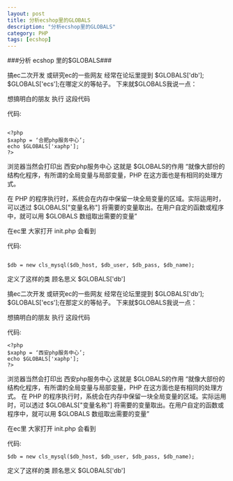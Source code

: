 ```yaml
---
layout: post
title: 分析ecshop里的GLOBALS
description: "分析ecshop里的GLOBALS"
category: PHP
tags: [ecshop]
---
```

###分析 ecshop 里的$GLOBALS###
<p>搞ec二次开发 或研究ec的一些网友 经常在论坛里提到 $GLOBALS['db']; $GLOBALS['ecs'];在哪定义的等帖子。 下来就$GLOBALS我说一点：</p>
<p>想搞明白的朋友 执行 这段代码</p>
代码:
<pre><code>
&lt;?php
$xaphp = ‘合肥php服务中心’;
echo $GLOBALS['xaphp'];
?&gt;
</code></pre>
<p>浏览器当然会打印出  西安php服务中心  这就是 $GLOBALS的作用  “就像大部份的结构化程序，有所谓的全局变量与局部变量，PHP  在这方面也是有相同的处理方式。</p>

<p>在  PHP  的程序执行时，系统会在内存中保留一块全局变量的区域。实际运用时，可以透过  $GLOBALS["变量名称"]  将需要的变量取出。在用户自定的函数或程序中，就可以用  $GLOBALS  数组取出需要的变量”</p>
<p>在ec里 大家打开 init.php 会看到</p>
代码:
<pre><code>
$db = new cls_mysql($db_host, $db_user, $db_pass, $db_name);
</code></pre>
<p>定义了这样的类  顾名思义 $GLOBALS['db']</p>
<p>搞ec二次开发 或研究ec的一些网友 经常在论坛里提到 $GLOBALS['db']; $GLOBALS['ecs'];在那定义的等帖子。 下来就$GLOBALS我说一点：</p>
<p>想搞明白的朋友 执行 这段代码</p>
代码:
<pre><code>&lt;?php
$xaphp = ‘西安php服务中心’;
echo $GLOBALS['xaphp'];
?&gt;
</code></pre>
<p>浏览器当然会打印出  西安php服务中心  这就是 $GLOBALS的作用  “就像大部份的结构化程序，有所谓的全局变量与局部变量，PHP  在这方面也是有相同的处理方式。  在  PHP  的程序执行时，系统会在内存中保留一块全局变量的区域。实际运用时，可以透过  $GLOBALS["变量名称"]  将需要的变量取出。在用户自定的函数或程序中，就可以用  $GLOBALS  数组取出需要的变量”</p>
<p>在ec里 大家打开 init.php 会看到</p>
代码:
<pre><code>$db = new cls_mysql($db_host, $db_user, $db_pass, $db_name);</code></pre>
<p>定义了这样的类  顾名思义 $GLOBALS['db']</p>
